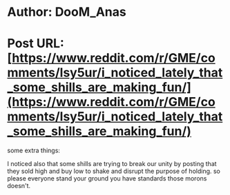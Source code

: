 # Author: DooM_Anas
# Post URL: [https://www.reddit.com/r/GME/comments/lsy5ur/i_noticed_lately_that_some_shills_are_making_fun/](https://www.reddit.com/r/GME/comments/lsy5ur/i_noticed_lately_that_some_shills_are_making_fun/)


some extra things:

I noticed also that some shills are trying to break our unity by posting that they sold high and buy low to shake and disrupt the purpose of holding. so please everyone stand your ground you have standards those morons doesn't.